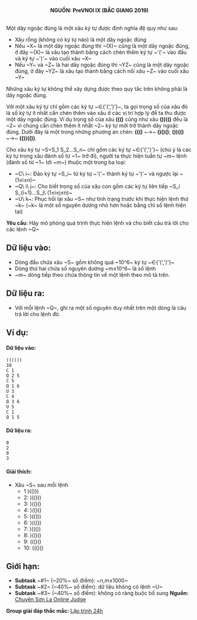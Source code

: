 **<center>NGUỒN: PreVNOI Ⅸ (BẮC GIANG 2019)</center>**
<br>

Một dãy ngoặc đúng là một xâu ký tự được định nghĩa đệ quy như sau:

- Xâu rỗng (không có ký tự nào) là một dãy ngoặc đúng
- Nếu ~X~ là một dãy ngoặc đúng thì ~(X)~ cũng là một dãy ngoặc đúng, ở đây ~(X)~ là xâu tạo thành bằng cách chèn thêm ký tự ~'('~ vào đầu và ký tự ~')'~ vào cuối xâu ~X~
- Nếu ~Y~ và ~Z~ là hai dãy ngoặc đúng thì ~YZ~ cũng là một dãy ngoặc đúng, ở đây ~YZ~ là xâu tạo thành bằng cách nối xâu ~Z~ vào cuối xâu ~Y~

Những xâu ký tự không thể xây dựng được theo quy tắc trên không phải là dãy ngoặc đúng.

Với một xâu ký tự chỉ gồm các ký tự ~∈\{'(',')'\}~, ta gọi trọng số của xâu đó là số ký tự ít nhất cần chèn thêm vào xâu ở các vị trí hợp lý để ta thu được một dãy ngoặc đúng. Ví dụ trọng số của xâu **((()** cũng như xâu **())(()** đều là ~2~ vì chúng cần chèn thêm ít nhất ~2~ ký tự mới trở thành dãy ngoặc đúng. Dưới đây là một trong những phương án chèn: **((()** ~→~ **()()()**; **())(()** ~→~ **(())(())**.

Cho xâu ký tự ~S=S_1 S_2…S_n~ chỉ gồm các ký tự ~∈\{'(',')'\}~ (chú ý là các ký tự trong xâu đánh số từ ~1~ trở đi), người ta thực hiện tuần tự ~m~ lệnh (đánh số từ ~1~ tới ~m~) thuộc một trong ba loại:
- ~C\ i~: Đảo ký tự ~S_i~ từ ký tự ~'('~ thành ký tự ~')'~ và ngược lại ~(1≤i≤n)~
- ~Q\ i\ j~: Cho biết trọng số của xâu con gồm các ký tự liên tiếp ~S_i S_{i+1}…S_j\ (1≤i≤j≤n)~
- ~U\ k~: Phục hồi lại xâu ~S~ như tình trạng trước khi thực hiện lệnh thứ ~k~ (~k~ là một số nguyên dương nhỏ hơn hoặc bằng chỉ số lệnh hiện tại)

**Yêu cầu**: Hãy mô phỏng quá trình thực hiện lệnh và cho biết câu trả lời cho các lệnh ~Q~

## Dữ liệu vào:
- Dòng đầu chứa xâu ~S~ gồm không quá ~10^6~ ký tự ~∈\{'(',')'\}~
- Dòng thứ hai chứa số nguyên dương ~m≤10^6~ là số lệnh
- ~m~ dòng tiếp theo chứa thông tin về một lệnh theo mô tả trên.

## Dữ liệu ra:
- Với mỗi lệnh ~Q~, ghi ra một số nguyên duy nhất trên một dòng là câu trả lời cho lệnh đó.

## Ví dụ:
#### Dữ liệu vào:
```
((()))
10
C 1
Q 2 5
C 5
Q 1 6
U 3
C 4
Q 3 6
U 5
C 1
Q 1 5
```

#### Dữ liệu ra:
```
0
2
0
3
```

#### Giải thích:
- Xâu ~S~ sau mỗi lệnh
    - 1  )(()))
    - 2:  )(()))
    - 3:  )(()()
    - 4:  )(()()
    - 5:  )(()))
    - 6:  )((())
    - 7:  )((())
    - 8:  )(()()
    - 9:  ((()()
    - 10: ((()()

## Giới hạn:
- **Subtask** ~\#1~ (~20\%~ số điểm): ~n,m≤1000~
- **Subtask** ~\#2~ (~40\%~ số điểm): dữ liệu không có lệnh ~U~
- **Subtask** ~\#3~ (~40\%~ số điểm): không có ràng buộc bổ sung
**Nguồn:** [Chuyên Sơn La Online Judge](http://csloj.ddns.net/)

**Group giải đáp thắc mắc:** [Lập trình 24h](https://www.facebook.com/groups/1386904321519984)
